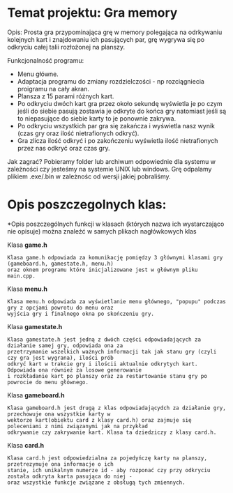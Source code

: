# Temat projektu: Gra memory

Opis:
Prosta gra przypominająca grę w memory polegająca na odrkywaniu kolejnych kart i znajdowaniu ich pasujących par, grę wygrywa się po odkryciu całej talii rozłożonej na planszy.

Funkcjonalność programu:
- Menu główne.
- Adaptacja programu do zmiany rozdzielczości - np rozciągniecia proigramu na cały akran.
- Plansza z 15 parami różnych kart.
- Po odkryciu dwóch kart gra przez około sekundę wyświetla je po czym jeśli do siebie pasują zostawia je odkryte 
do końca gry natomiast jeśli są to niepasujące do siebie karty to je ponownie zakrywa.
- Po odkryciu wszystkich par gra się zakańcza i wyświetla nasz wynik (czas gry oraz ilość nietrafionych odkryć).
- Gra zlicza ilość odkryć i po zakończeniu wyświetla ilość nietrafionych przez nas odkryć oraz czas gry.

Jak zagrać?
Pobieramy folder lub archiwum odpowiednie dla systemu w zależności czy jesteśmy na systemie UNIX lub windows. Grę odpalamy plikiem .exe/.bin w zależnośc od wersji jakiej pobraliśmy.

# Opis poszczegolnych klas:
*Opis poszczególnych funkcji w klasach (których nazwa ich wystarczająco nie opisuje) można znaleźć w samych plikach nagłówkowych klas

Klasa **game.h**
```
Klasa game.h odpowiada za komunikację pomiędzy 3 głównymi klasami gry (gameboard.h, gamestate.h, menu.h)  
oraz oknem programu które inicjalizowane jest w głównym pliku main.cpp.
```

Klasa **menu.h**
```
Klasa menu.h odpowiada za wyświetlanie menu głównego, "popupu" podczas gry z opcjami powrotu do menu oraz  
wyjścia gry i finalnego okna po skończeniu gry.
```

Klasa **gamestate.h**
```
Klasa gamestate.h jest jedną z dwóch części odpowiadających za działanie samej gry, odpowiada ona za  
przetrzymanie wszelkich ważnych informacji tak jak stanu gry (czyli czy gra jest wygrana), ilości prób  
odkryć kart w trakcie gry i ilościi aktualnie odkrytych kart. Odpowiada ona również za losowe generowanie  
i rozkładanie kart po planszy oraz za restartowanie stanu gry po powrocie do menu głównego.
```

Klasa **gameboard.h**
```
Klasa gameboard.h jest drugą z klas odpowiadającydch za działanie gry, przechowuje ona wszystkie karty w  
wektorze kart(obiektu card z klasy card.h) oraz zajmuje się poleceniami z nimi związanymi jak na przykład  
odkrywanie czy zakrywanie kart. Klasa ta dziedziczy z klasy card.h.
```

Klasa **card.h**
```
Klasa card.h jest odpowiedzialna za pojedyńczę karty na planszy, przetrezymuje ona informacje o ich  
stanie, ich unikalnym numerze id - aby rozponać czy przy odkryciu została odkryta karta pasująca do niej -  
oraz wszystkie funkcje związane z obsługą tych zmiennych.
```
